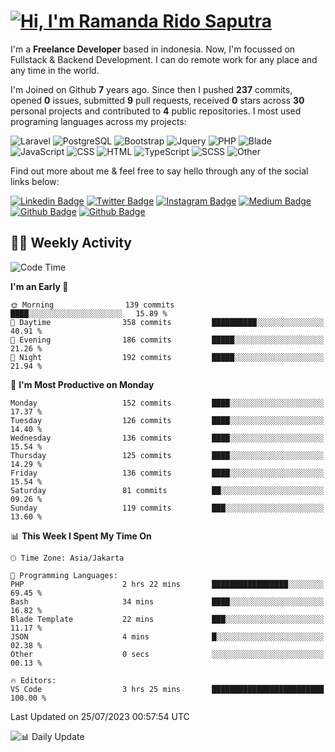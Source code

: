 # [![Hi, I'm Ramanda Rido Saputra](https://readme-typing-svg.herokuapp.com?size=24&vCenter=true&lines=%F0%9F%91%8B+Hi%2C+I'm+Ramanda+Rido+Saputra+;%F0%9F%92%BB+Fullstack+Web+Developer+)](https://git.io/typing-svg)

I'm a **Freelance Developer** based in indonesia. Now, I'm focussed on Fullstack & Backend Development. I can do remote work for any place and any time in the world.

I'm Joined on Github **7** years ago. Since then I pushed **237** commits, opened **0** issues, submitted **9** pull requests, received **0** stars across **30** personal projects and contributed to **4** public repositories.
I most used programing languages across my projects:

![Laravel](https://img.shields.io/badge/Laravel-FF2D20?flat&logo=laravel&logoColor=white)
![PostgreSQL](https://img.shields.io/badge/PostgreSQL-316192?flat&logo=postgresql&logoColor=white)
![Bootstrap](https://img.shields.io/badge/Bootstrap-563D7C?flat&logo=bootstrap&logoColor=white)
![Jquery](https://img.shields.io/badge/jQuery-0769AD?flat&logo=jquery&logoColor=white)
![PHP](https://img.shields.io/badge/-PHP-%234F5D95?style=flat&logo=PHP&logoColor=white)
![Blade](https://img.shields.io/badge/-Blade-%23f7523f?style=flat&logo=Blade&logoColor=white)
![JavaScript](https://img.shields.io/badge/-JavaScript-%23f1e05a?style=flat&logo=JavaScript&logoColor=white)
![CSS](https://img.shields.io/badge/-CSS-%23563d7c?style=flat&logo=CSS&logoColor=white)
![HTML](https://img.shields.io/badge/-HTML-%23e34c26?style=flat&logo=HTML&logoColor=white)
![TypeScript](https://img.shields.io/badge/-TypeScript-%233178c6?style=flat&logo=TypeScript&logoColor=white)
![SCSS](https://img.shields.io/badge/-SCSS-%23c6538c?style=flat&logo=SCSS&logoColor=white)
![Other](https://img.shields.io/badge/-Other-%23ededed?style=flat&logo=Other&logoColor=white)

Find out more about me & feel free to say hello through any of the social links below:

[![Linkedin Badge](https://img.shields.io/badge/-ramandaaridogh-blue?style=flat&logo=Linkedin&logoColor=white&link=https://www.linkedin.com/in/ramanda-rido-saputra/)](https://www.linkedin.com/in/ramanda-rido-saputra/)
[![Twitter Badge](https://img.shields.io/badge/-ramandaaridogh-%231DA1F2.svg?style=flat&logo=twitter&logoColor=white&link=https://www.twitter.com/ramandaaridogh)](https://www.twitter.com/ramandaaridogh/)
[![Instagram Badge](https://img.shields.io/badge/-ramandaaridogh-purple?style=flat&logo=instagram&logoColor=white&link=https://instagram.com/ramandaaridogh_/)](https://instagram.com/ramandaaridogh_)
[![Medium Badge](https://img.shields.io/badge/-@ramandaaridogh-%2312100E.svg?style=flat&logo=Medium&logoColor=white&link=https://medium.com/@ramandaaridogh/)](https://medium.com/@ramandaaridogh)
[![Github Badge](https://img.shields.io/badge/-@ramandaaridogh-100000.svg?style=flat&logo=github&logoColor=white&link=https://github.com/ramandaaridogh)](https://github.com/ramandaaridogh)
[![Github Badge](https://img.shields.io/badge/-@mxcode-100000.svg?style=flat&logo=github&logoColor=white&link=https://github.com/ramanda-mxcode)](https://github.com/ramanda-mxcode)

## 👨‍💻 Weekly Activity
<!--START_SECTION:waka-->
![Code Time](http://img.shields.io/badge/Code%20Time-26%20hrs%2039%20mins-blue)

**I'm an Early 🐤** 

```text
🌞 Morning                139 commits         ████░░░░░░░░░░░░░░░░░░░░░   15.89 % 
🌆 Daytime                358 commits         ██████████░░░░░░░░░░░░░░░   40.91 % 
🌃 Evening                186 commits         █████░░░░░░░░░░░░░░░░░░░░   21.26 % 
🌙 Night                  192 commits         █████░░░░░░░░░░░░░░░░░░░░   21.94 % 
```
📅 **I'm Most Productive on Monday** 

```text
Monday                   152 commits         ████░░░░░░░░░░░░░░░░░░░░░   17.37 % 
Tuesday                  126 commits         ████░░░░░░░░░░░░░░░░░░░░░   14.40 % 
Wednesday                136 commits         ████░░░░░░░░░░░░░░░░░░░░░   15.54 % 
Thursday                 125 commits         ████░░░░░░░░░░░░░░░░░░░░░   14.29 % 
Friday                   136 commits         ████░░░░░░░░░░░░░░░░░░░░░   15.54 % 
Saturday                 81 commits          ██░░░░░░░░░░░░░░░░░░░░░░░   09.26 % 
Sunday                   119 commits         ███░░░░░░░░░░░░░░░░░░░░░░   13.60 % 
```


📊 **This Week I Spent My Time On** 

```text
🕑︎ Time Zone: Asia/Jakarta

💬 Programming Languages: 
PHP                      2 hrs 22 mins       █████████████████░░░░░░░░   69.45 % 
Bash                     34 mins             ████░░░░░░░░░░░░░░░░░░░░░   16.82 % 
Blade Template           22 mins             ███░░░░░░░░░░░░░░░░░░░░░░   11.17 % 
JSON                     4 mins              █░░░░░░░░░░░░░░░░░░░░░░░░   02.38 % 
Other                    0 secs              ░░░░░░░░░░░░░░░░░░░░░░░░░   00.13 % 

🔥 Editors: 
VS Code                  3 hrs 25 mins       █████████████████████████   100.00 % 
```


 Last Updated on 25/07/2023 00:57:54 UTC
<!--END_SECTION:waka-->

![📊 Daily Update](https://github.com/ramandaaridogh/ramandaaridogh/actions/workflows/update-activity.yml/badge.svg)
